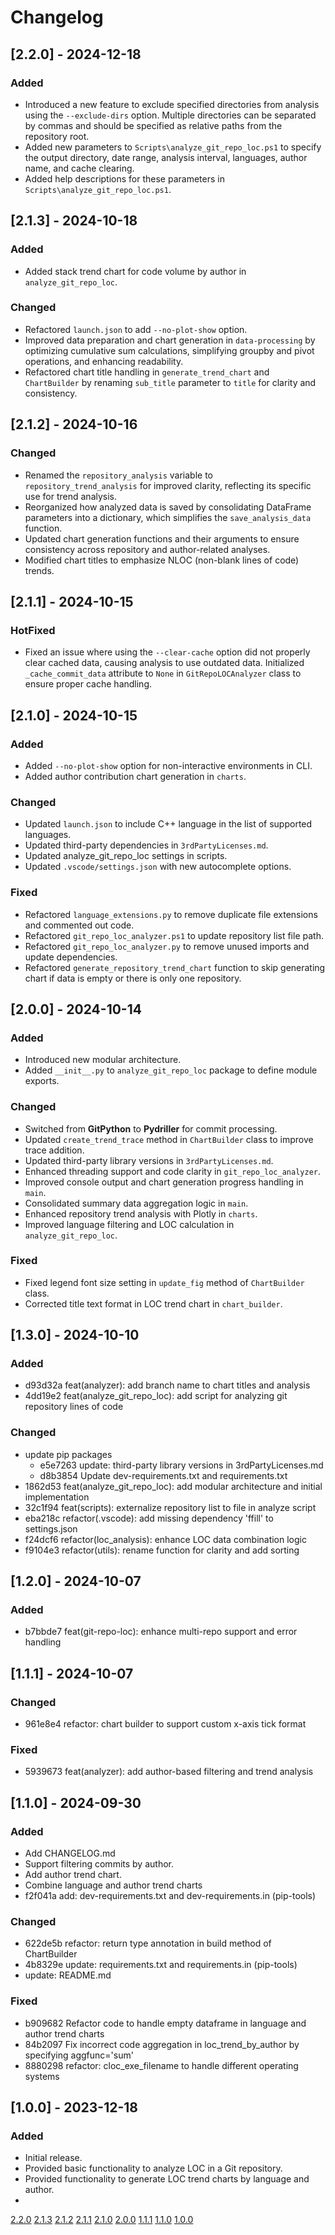 # Changelog

## [2.2.0] - 2024-12-18

### Added

- Introduced a new feature to exclude specified directories from analysis using the `--exclude-dirs` option. Multiple directories can be separated by commas and should be specified as relative paths from the repository root.
- Added new parameters to `Scripts\analyze_git_repo_loc.ps1` to specify the output directory, date range, analysis interval, languages, author name, and cache clearing.
- Added help descriptions for these parameters in  `Scripts\analyze_git_repo_loc.ps1`.

## [2.1.3] - 2024-10-18

### Added

- Added stack trend chart for code volume by author in `analyze_git_repo_loc`.

### Changed

- Refactored `launch.json` to add `--no-plot-show` option.
- Improved data preparation and chart generation in `data-processing` by optimizing cumulative sum calculations, simplifying groupby and pivot operations, and enhancing readability.
- Refactored chart title handling in `generate_trend_chart` and `ChartBuilder` by renaming `sub_title` parameter to `title` for clarity and consistency.

## [2.1.2] - 2024-10-16

### Changed

- Renamed the `repository_analysis` variable to `repository_trend_analysis` for improved clarity, reflecting its specific use for trend analysis.
- Reorganized how analyzed data is saved by consolidating DataFrame parameters into a dictionary, which simplifies the `save_analysis_data` function.
- Updated chart generation functions and their arguments to ensure consistency across repository and author-related analyses.
- Modified chart titles to emphasize NLOC (non-blank lines of code) trends.

## [2.1.1] - 2024-10-15

### HotFixed

- Fixed an issue where using the `--clear-cache` option did not properly clear cached data, causing analysis to use outdated data. Initialized `_cache_commit_data` attribute to `None` in `GitRepoLOCAnalyzer` class to ensure proper cache handling.

## [2.1.0] - 2024-10-15

### Added

- Added `--no-plot-show` option for non-interactive environments in CLI.
- Added author contribution chart generation in `charts`.

### Changed

- Updated `launch.json` to include C++ language in the list of supported languages.
- Updated third-party dependencies in `3rdPartyLicenses.md`.
- Updated analyze_git_repo_loc settings in scripts.
- Updated `.vscode/settings.json` with new autocomplete options.

### Fixed

- Refactored `language_extensions.py` to remove duplicate file extensions and commented out code.
- Refactored `git_repo_loc_analyzer.ps1` to update repository list file path.
- Refactored `git_repo_loc_analyzer.py` to remove unused imports and update dependencies.
- Refactored `generate_repository_trend_chart` function to skip generating chart if data is empty or there is only one repository.

## [2.0.0] - 2024-10-14

### Added

- Introduced new modular architecture.
- Added `__init__.py` to `analyze_git_repo_loc` package to define module exports.

### Changed

- Switched from __GitPython__ to __Pydriller__ for commit processing.
- Updated `create_trend_trace` method in `ChartBuilder` class to improve trace addition.
- Updated third-party library versions in `3rdPartyLicenses.md`.
- Enhanced threading support and code clarity in `git_repo_loc_analyzer`.
- Improved console output and chart generation progress handling in `main`.
- Consolidated summary data aggregation logic in `main`.
- Enhanced repository trend analysis with Plotly in `charts`.
- Improved language filtering and LOC calculation in `analyze_git_repo_loc`.

### Fixed

- Fixed legend font size setting in `update_fig` method of `ChartBuilder` class.
- Corrected title text format in LOC trend chart in `chart_builder`.

## [1.3.0] - 2024-10-10

### Added

- d93d32a feat(analyzer): add branch name to chart titles and analysis
- 4dd19e2 feat(analyze_git_repo_loc): add script for analyzing git repository lines of code

### Changed

- update pip packages
  - e5e7263 update: third-party library versions in 3rdPartyLicenses.md
  - d8b3854 Update dev-requirements.txt and requirements.txt
- 1862d53 feat(analyze_git_repo_loc): add modular architecture and initial implementation
- 32c1f94 feat(scripts): externalize repository list to file in analyze script
- eba218c refactor(.vscode): add missing dependency 'ffill' to settings.json
- f24dcf6 refactor(loc_analysis): enhance LOC data combination logic
- f9104e3 refactor(utils): rename function for clarity and add sorting

## [1.2.0] - 2024-10-07

### Added

- b7bbde7 feat(git-repo-loc): enhance multi-repo support and error handling

## [1.1.1] - 2024-10-07

### Changed

- 961e8e4 refactor: chart builder to support custom x-axis tick format

### Fixed

- 5939673 feat(analyzer): add author-based filtering and trend analysis

## [1.1.0] - 2024-09-30

### Added

- Add CHANGELOG.md
- Support filtering commits by author.
- Add author trend chart.
- Combine language and author trend charts
- f2f041a add: dev-requirements.txt and dev-requirements.in (pip-tools)

### Changed

- 622de5b refactor: return type annotation in build method of ChartBuilder
- 4b8329e update: requirements.txt and requirements.in (pip-tools)
- update: README.md

### Fixed

- b909682 Refactor code to handle empty dataframe in language and author trend charts
- 84b2097 Fix incorrect code aggregation in loc_trend_by_author by specifying aggfunc='sum'
- 8880298 refactor:  cloc_exe_filename to handle different operating systems

## [1.0.0] - 2023-12-18

### Added

- Initial release.
- Provided basic functionality to analyze LOC in a Git repository.
- Provided functionality to generate LOC trend charts by language and author.
-

[2.2.0](https://github.com/nobShinjo/AnalyzeGitRepoLoc/releases/tag/v2.2.0)
[2.1.3](https://github.com/nobShinjo/AnalyzeGitRepoLoc/releases/tag/v2.1.3)
[2.1.2](https://github.com/nobShinjo/AnalyzeGitRepoLoc/releases/tag/v2.1.2)
[2.1.1](https://github.com/nobShinjo/AnalyzeGitRepoLoc/releases/tag/v2.1.1)
[2.1.0](https://github.com/nobShinjo/AnalyzeGitRepoLoc/releases/tag/v2.1.0)
[2.0.0](https://github.com/nobShinjo/AnalyzeGitRepoLoc/releases/tag/v2.0.0)
[1.1.1](https://github.com/nobShinjo/AnalyzeGitRepoLoc/releases/tag/v1.1.1)
[1.1.0](https://github.com/nobShinjo/AnalyzeGitRepoLoc/releases/tag/v1.1.0)
[1.0.0](https://github.com/nobShinjo/AnalyzeGitRepoLoc/releases/tag/v1.0.0)

